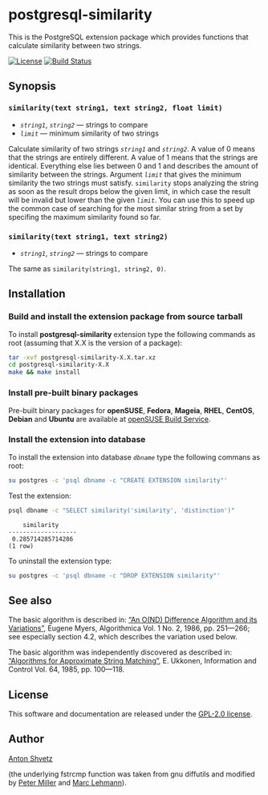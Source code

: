# postgresql-similarity

This is the PostgreSQL extension package which provides functions that
calculate similarity between two strings.

[![License](https://img.shields.io/badge/license-GPL--2.0-blue.svg)](LICENSE)
[![Build Status](https://secure.travis-ci.org/urbic/postgresql-similarity.png)](http://travis-ci.org/urbic/postgresql-similarity)

## Synopsis

### `similarity(text string1, text string2, float limit)`

* _`string1`_, _`string2`_ — strings to compare
* _`limit`_ — minimum similarity of two strings

Calculate similarity of two strings _`string1`_ and _`string2`_. A value of
0 means that the strings are entirely different. A value of 1 means that the
strings are identical. Everything else lies between 0 and 1 and describes the
amount of similarity between the strings. Argument _`limit`_ that gives the
minimum similarity the two strings must satisfy. `similarity` stops analyzing
the string as soon as the result drops below the given limit, in which case the
result will be invalid but lower than the given _`limit`_. You can use this to
speed up the common case of searching for the most similar string from a set by
specifing the maximum similarity found so far.

### `similarity(text string1, text string2)`

* _`string1`_, _`string2`_ — strings to compare

The same as `similarity(string1, string2, 0)`.

## Installation

### Build and install the extension package from source tarball

To install **postgresql-similarity** extension type the following commands as
root (assuming that X.X is the version of a package):
```bash
tar -xvf postgresql-similarity-X.X.tar.xz
cd postgresql-similarity-X.X
make && make install
```

### Install pre-built binary packages

Pre-built binary packages for **openSUSE**, **Fedora**, **Mageia**, **RHEL**,
**CentOS**, **Debian** and **Ubuntu** are available at [openSUSE Build
Service](https://software.opensuse.org/download.html?project=home%3Aurbic&package=postgresql-similarity).

### Install the extension into database

To install the extension into database _`dbname`_ type the following commans as
root:
```bash
su postgres -c 'psql dbname -c "CREATE EXTENSION similarity"'
```

Test the extension:
```bash
psql dbname -c "SELECT similarity('similarity', 'distinction')"
```
```
    similarity     
-------------------
 0.285714285714286
(1 row)
```

To uninstall the extension type:
```bash
su postgres -c 'psql dbname -c "DROP EXTENSION similarity"'
```

## See also

The basic algorithm is described in: [“An O(ND) Difference Algorithm and its
Variations”](http://www.xmailserver.org/diff2.pdf), Eugene Myers, Algorithmica
Vol. 1 No. 2, 1986, pp. 251—266; see especially section 4.2, which describes
the variation used below.

The basic algorithm was independently discovered as described in: [“Algorithms
for Approximate String
Matching”](http://www.sciencedirect.com/science/article/pii/S0019995885800462/pdf?md5=c7adddbc9e64e67d7c4d47973b2bda8f&pid=1-s2.0-S0019995885800462-main.pdf),
E. Ukkonen, Information and Control Vol. 64, 1985, pp. 100—118.

## License

This software and documentation are released under the [GPL-2.0
license](https://spdx.org/licenses/GPL-2.0.html).

## Author
[Anton Shvetz](mailto:tz@sectorb.msk.ru?subject=postgresql-similarity)

(the underlying fstrcmp function was taken from gnu diffutils and modified by
[Peter Miller](mailto:pmiller@agso.gov.au) and [Marc Lehmann](mailto:schmorp@schmorp.de)).
